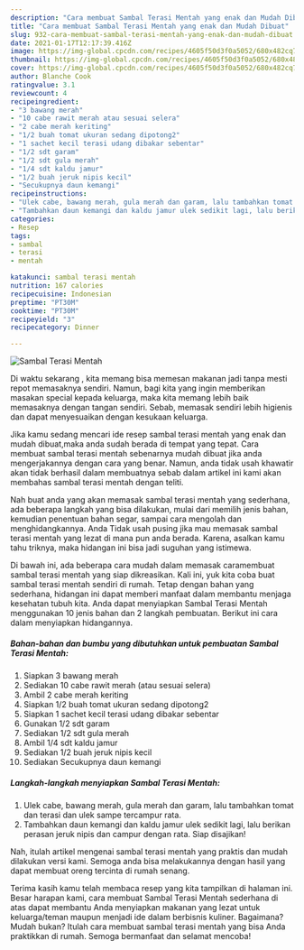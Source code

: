 ```yaml
---
description: "Cara membuat Sambal Terasi Mentah yang enak dan Mudah Dibuat"
title: "Cara membuat Sambal Terasi Mentah yang enak dan Mudah Dibuat"
slug: 932-cara-membuat-sambal-terasi-mentah-yang-enak-dan-mudah-dibuat
date: 2021-01-17T12:17:39.416Z
image: https://img-global.cpcdn.com/recipes/4605f50d3f0a5052/680x482cq70/sambal-terasi-mentah-foto-resep-utama.jpg
thumbnail: https://img-global.cpcdn.com/recipes/4605f50d3f0a5052/680x482cq70/sambal-terasi-mentah-foto-resep-utama.jpg
cover: https://img-global.cpcdn.com/recipes/4605f50d3f0a5052/680x482cq70/sambal-terasi-mentah-foto-resep-utama.jpg
author: Blanche Cook
ratingvalue: 3.1
reviewcount: 4
recipeingredient:
- "3 bawang merah"
- "10 cabe rawit merah atau sesuai selera"
- "2 cabe merah keriting"
- "1/2 buah tomat ukuran sedang dipotong2"
- "1 sachet kecil terasi udang dibakar sebentar"
- "1/2 sdt garam"
- "1/2 sdt gula merah"
- "1/4 sdt kaldu jamur"
- "1/2 buah jeruk nipis kecil"
- "Secukupnya daun kemangi"
recipeinstructions:
- "Ulek cabe, bawang merah, gula merah dan garam, lalu tambahkan tomat dan terasi dan ulek sampe tercampur rata."
- "Tambahkan daun kemangi dan kaldu jamur ulek sedikit lagi, lalu berikan perasan jeruk nipis dan campur dengan rata. Siap disajikan!"
categories:
- Resep
tags:
- sambal
- terasi
- mentah

katakunci: sambal terasi mentah 
nutrition: 167 calories
recipecuisine: Indonesian
preptime: "PT30M"
cooktime: "PT30M"
recipeyield: "3"
recipecategory: Dinner

---
```



![Sambal Terasi Mentah](https://img-global.cpcdn.com/recipes/4605f50d3f0a5052/680x482cq70/sambal-terasi-mentah-foto-resep-utama.jpg)

Di waktu  sekarang , kita memang bisa memesan makanan jadi tanpa mesti repot memasaknya sendiri. Namun, bagi kita yang ingin memberikan masakan special kepada keluarga, maka kita memang lebih baik memasaknya dengan tangan sendiri. Sebab, memasak sendiri lebih higienis dan dapat menyesuaikan dengan kesukaan keluarga.

Jika kamu sedang mencari ide resep sambal terasi mentah yang enak dan mudah dibuat,maka anda sudah berada di tempat yang tepat. Cara membuat sambal terasi mentah  sebenarnya mudah dibuat jika anda mengerjakannya dengan cara yang benar. Namun, anda tidak usah khawatir akan tidak berhasil dalam membuatnya 
sebab dalam artikel ini kami akan membahas sambal terasi mentah dengan teliti.  



Nah buat anda yang akan memasak sambal terasi mentah yang sederhana, ada beberapa langkah yang bisa dilakukan, mulai dari memilih jenis bahan, kemudian penentuan bahan segar, sampai cara mengolah dan menghidangkannya. Anda Tidak usah pusing jika mau memasak sambal terasi mentah yang lezat di mana pun anda berada. Karena, asalkan kamu  tahu triknya, maka hidangan ini bisa jadi suguhan yang istimewa.

Di bawah ini, ada beberapa cara mudah dalam memasak caramembuat sambal terasi mentah yang siap dikreasikan. Kali ini, yuk kita coba buat sambal terasi mentah sendiri di rumah. Tetap dengan bahan yang sederhana, hidangan ini dapat memberi manfaat dalam membantu menjaga kesehatan tubuh kita. Anda dapat menyiapkan Sambal Terasi Mentah menggunakan 10 jenis bahan dan 2 langkah pembuatan. Berikut ini cara dalam menyiapkan hidangannya.

<!--inarticleads1-->

##### Bahan-bahan dan bumbu yang dibutuhkan untuk pembuatan Sambal Terasi Mentah:

1. Siapkan 3 bawang merah
1. Sediakan 10 cabe rawit merah (atau sesuai selera)
1. Ambil 2 cabe merah keriting
1. Siapkan 1/2 buah tomat ukuran sedang dipotong2
1. Siapkan 1 sachet kecil terasi udang dibakar sebentar
1. Gunakan 1/2 sdt garam
1. Sediakan 1/2 sdt gula merah
1. Ambil 1/4 sdt kaldu jamur
1. Sediakan 1/2 buah jeruk nipis kecil
1. Sediakan Secukupnya daun kemangi




<!--inarticleads2-->

##### Langkah-langkah menyiapkan Sambal Terasi Mentah:

1. Ulek cabe, bawang merah, gula merah dan garam, lalu tambahkan tomat dan terasi dan ulek sampe tercampur rata.
1. Tambahkan daun kemangi dan kaldu jamur ulek sedikit lagi, lalu berikan perasan jeruk nipis dan campur dengan rata. Siap disajikan!




Nah, itulah artikel mengenai  sambal terasi mentah  yang praktis dan mudah dilakukan versi kami. Semoga anda bisa melakukannya dengan hasil yang dapat membuat oreng tercinta di rumah senang. 

Terima kasih kamu telah membaca resep yang kita tampilkan di halaman ini. Besar harapan kami, cara membuat  Sambal Terasi Mentah sederhana di atas dapat membantu Anda menyiapkan makanan yang lezat untuk keluarga/teman maupun menjadi ide dalam berbisnis kuliner. Bagaimana? Mudah bukan? Itulah cara membuat sambal terasi mentah yang bisa Anda praktikkan di rumah. Semoga bermanfaat dan selamat mencoba!

